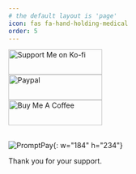 ```yaml
---
# the default layout is 'page'
icon: fas fa-hand-holding-medical
order: 5
---
```


<div class="container text-center">
  <div class="row align-items-center">
    <div class="col">
      <a href="https://ko-fi.com/W7W6LD7M9"><img src="https://assets.naruebet.dev/img/btnsupport_kofi.webp" data-src="https://assets.naruebet.dev/img/btnsupport_kofi.webp" alt="Support Me on Ko-fi" width="185" height="50" class=" lazyloaded" data-proofer-ignore=""></a>
    </div>
    <div class="col">
      <a href="https://paypal.me/NChaipin"><img src="https://assets.naruebet.dev/img/btnsupport_paypal.webp" data-src="https://assets.naruebet.dev/img/btnsupport_paypal.webp" alt="Paypal" width="185" height="50" class=" lazyloaded" data-proofer-ignore=""></a>
    </div>
    <div class="col">
      <a href="https://www.buymeacoffee.com/naruebet"><img src="https://assets.naruebet.dev/img/btnsupport_buymecoffee.webp" data-src="https://assets.naruebet.dev/img/btnsupport_buymecoffee.webp" alt="Buy Me A Coffee" width="185" height="50" class=" lazyloaded" data-proofer-ignore=""></a>
    </div>
  </div>
</div>

 <br/>

![PromptPay](https://assets.naruebet.dev/img/PromptPay.webp){: w="184" h="234"}

Thank you for your support.